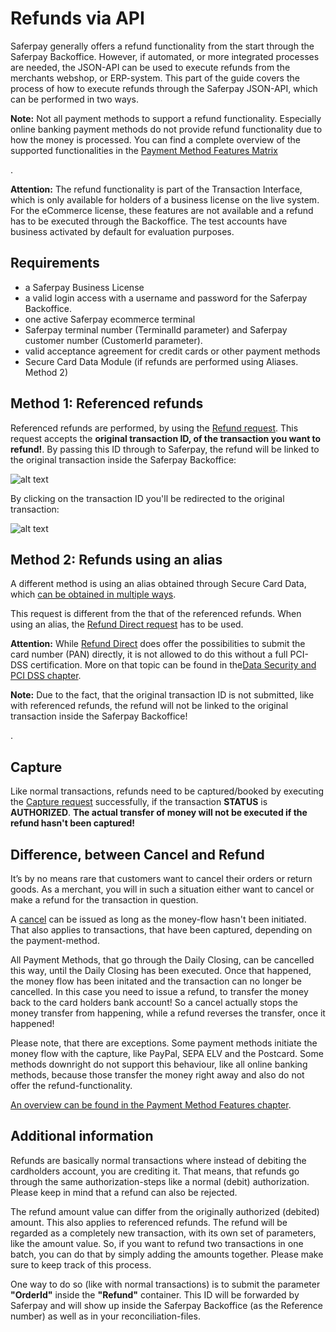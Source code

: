 # Refunds via API
Saferpay generally offers a refund functionality from the start through the Saferpay Backoffice.
However, if automated, or more integrated processes are needed, the JSON-API can be used to execute refunds from the merchants webshop, or ERP-system. This part of the guide covers the process of how to execute refunds through the Saferpay JSON-API, which can be performed in two ways.

<div class="info">
  <p><strong>Note:</strong> Not all payment methods to support a refund functionality. Especially online banking payment methods do not provide refund functionality due to how the money is processed. You can find a complete overview of the supported functionalities in the <a href="https://saferpay.github.io/sndbx/#pm-functions">Payment Method Features Matrix</a></p>.
</div>

<div class="warning">
  <p><strong>Attention:</strong> The refund functionality is part of the Transaction Interface, which is only available for holders of a business license on the live system. For the eCommerce license, these features are not available and a refund has to be executed through the Backoffice. The test accounts have business activated by default for evaluation purposes.</p>
</div>

## <a name="refund-req"></a> Requirements

*	a Saferpay Business License
*	a valid login access with a username and password for the Saferpay Backoffice.
*	one active Saferpay ecommerce terminal
*	Saferpay terminal number (TerminalId parameter) and Saferpay customer number (CustomerId parameter).
*	valid acceptance agreement for credit cards or other payment methods
*	Secure Card Data Module (if refunds are performed using Aliases. Method 2)

## <a name="refund-reference"></a> Method 1: Referenced refunds

Referenced refunds are performed, by using the [Refund request](https://saferpay.github.io/jsonapi/index.html#Payment_v1_Transaction_Refund). This request accepts the **original transaction ID, of the transaction you want to refund!**. By passing this ID through to Saferpay, the refund will be linked to the original transaction inside the Saferpay Backoffice:

![alt text](https://raw.githubusercontent.com/saferpay/sndbx/master/images/refund.PNG "Refund")

By clicking on the transaction ID you'll be redirected to the original transaction:

![alt text](https://raw.githubusercontent.com/saferpay/sndbx/master/images/refund_trx.PNG "Refunded Transaction")

<div style="display: none;">
  
### Try it out

You can try it out, by first doing a complete (including the Capture!) transaction, by using the PaymentPage, or Transaction Interface.
The refund-option will be displayed, after the Capture has been executed!


<a href="https://saferpay.github.io/sndbx/pp_demo.html" class="demobtn">Start with the Payment Page</a><br />
<a href="https://saferpay.github.io/sndbx/trx_demo.html" class="demobtn">Start with the Transaction Interface</a><br />

</div>

## <a name="refund-alias"></a> Method 2: Refunds using an alias

A different method is using an alias obtained through Secure Card Data, which [can be obtained in multiple ways](https://saferpay.github.io/sndbx/scd.html).

This request is different from the that of the referenced refunds. When using an alias, the [Refund Direct request](https://saferpay.github.io/jsonapi/index.html#Payment_v1_Transaction_RefundDirect) has to be used.

<div class="danger">
  <p><strong>Attention:</strong> While <a href="https://saferpay.github.io/jsonapi/index.html#Payment_v1_Transaction_RefundDirect">Refund Direct</a> does offer the possibilities to submit the card number (PAN) directly, it is not allowed to do this without a full PCI-DSS certification. More on that topic can be found in the<a href="https://saferpay.github.io/sndbx/index.html#pci">Data Security and PCI DSS chapter</a>. </p>
</div>

<div class="info">
  <p><strong>Note:</strong> Due to the fact, that the original transaction ID is not submitted, like with referenced refunds, the refund will not be linked to the original transaction inside the Saferpay Backoffice!</p>. 
</div>

<div style="display: none;">

### Try it out

You can try it out, by first doing a complete (including the Capture!) transaction, by using the PaymentPage, Transaction Interface, or the Secure Alias Store. The refund-option will be displayed, after the Capture has been executed!

<div class="info">
  <p><strong>Note:</strong> You have to set the <strong>RegisterAlias</strong> container, to create the Alias needed for this, when using <a href="https://saferpay.github.io/jsonapi/#Payment_v1_PaymentPage_Initialize">PaymentPage Initialize</a>, or <a href="https://saferpay.github.io/jsonapi/#Payment_v1_Transaction_Authorize">Transaction Authorize</a>!</p> 
</div>

<a href="https://saferpay.github.io/sndbx/pp_demo.html" class="demobtn">Start with the Payment Page</a><br />
<a href="https://saferpay.github.io/sndbx/trx_demo.html" class="demobtn">Start with the Transaction Interface</a><br />
<a href="https://saferpay.github.io/sndbx/scd_demo.html" class="demobtn">Start with the Secure Alias Store</a><br />

</div>

## <a name="refund-capture"></a> Capture

Like normal transactions, refunds need to be captured/booked by executing the [Capture request](https://saferpay.github.io/jsonapi/index.html#Payment_v1_Transaction_Capture) successfully, if the transaction **STATUS** is **AUTHORIZED**. **The actual transfer of money will not be executed if the refund hasn't been captured!**

## <a name="refund-cancel"></a> Difference, between Cancel and Refund

It’s by no means rare that customers want to cancel their orders or return goods. As a merchant, you will in such a situation either want to cancel or make a refund for the transaction in question.  

A [cancel](https://saferpay.github.io/jsonapi/#Payment_v1_Transaction_Cancel) can be issued as long as the money-flow hasn't been initiated. That also applies to transactions, that have been captured, depending on the payment-method.

All Payment Methods, that go through the Daily Closing, can be cancelled this way, until the Daily Closing has been executed.
Once that happened, the money flow has been initated and the transaction can no longer be cancelled.
In this case you need to issue a refund, to transfer the money back to the card holders bank account!
So a cancel actually stops the money transfer from happening, while a refund reverses the transfer, once it happened!

Please note, that there are exceptions.
Some payment methods initiate the money flow with the capture, like PayPal, SEPA ELV and the Postcard.
Some methods downright do not support this behaviour, like all online banking methods, because those transfer the money right away and also do not offer the refund-functionality.

[An overview can be found in the Payment Method Features chapter](https://saferpay.github.io/sndbx/index.html#pm-functions).


## <a name="refund-info"></a> Additional information

Refunds are basically normal transactions where instead of debiting the cardholders account, you are crediting it. That means, that refunds go through the same authorization-steps like a normal (debit) authorization. Please keep in mind that a refund can also be rejected.

The refund amount value can differ from the originally authorized (debited) amount. This also applies to referenced refunds. The refund will be regarded as a completely new transaction, with its own set of parameters, like the amount value. So, if you want to refund two transactions in one batch, you can do that by simply adding the amounts together. Please make sure to keep track of this process.

One way to do so (like with normal transactions) is to submit the parameter **"OrderId"** inside the **"Refund"** container. This ID will be forwarded by Saferpay and will show up inside the Saferpay Backoffice (as the Reference number) as well as in your reconciliation-files.
